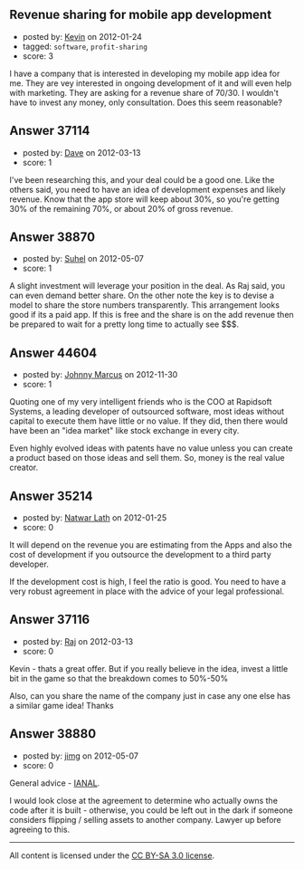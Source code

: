 ## Revenue sharing for mobile app development

- posted by: [Kevin](https://stackexchange.com/users/-1/15952-kevin) on 2012-01-24
- tagged: `software`, `profit-sharing`
- score: 3

I have a company that is interested in developing my mobile app idea for me. They are vey interested in ongoing development of it and will even help with marketing. They are asking for a revenue share of 70/30. I wouldn't have to invest any money, only consultation.
Does this seem reasonable?



## Answer 37114

- posted by: [Dave](https://stackexchange.com/users/-1/16908-dave) on 2012-03-13
- score: 1


I've been researching this, and your deal could be a good one.  Like the others said, you need to have an idea of development expenses and likely revenue.  Know that the app store will keep about 30%, so you're getting 30% of the remaining 70%, or about 20% of gross revenue.




## Answer 38870

- posted by: [Suhel](https://stackexchange.com/users/-1/17847-suhel) on 2012-05-07
- score: 1

A slight investment will leverage your position in the deal. As Raj said, you can even demand better share. On the other note the key is to devise a model to share the store numbers transparently. This arrangement looks good if its a paid app. If this is free and the share is on the add revenue then be prepared to wait for a pretty long time to actually see $$$. 


## Answer 44604

- posted by: [Johnny Marcus](https://stackexchange.com/users/-1/21840-johnny-marcus) on 2012-11-30
- score: 1

Quoting one of my  very intelligent friends who is the COO  at Rapidsoft Systems, a leading developer of outsourced software, most ideas without capital to execute them have little or no value.  If they did, then there would have been an "idea market" like stock exchange in every city.

Even highly evolved ideas with patents have no value unless you can create a product based on those ideas and sell them. So, money is the real value creator. 




## Answer 35214

- posted by: [Natwar Lath](https://stackexchange.com/users/-1/15181-natwar-lath) on 2012-01-25
- score: 0

It will depend on the revenue you are estimating from the Apps and also the cost of development if you outsource the development to a third party developer.

If the development cost is high, I feel the ratio is good. You need to have a very robust agreement in place with the advice of your legal professional.



## Answer 37116

- posted by: [Raj](https://stackexchange.com/users/-1/16428-raj) on 2012-03-13
- score: 0

Kevin - thats a great offer. But if you really believe in the idea, invest a little bit in the game so that the breakdown comes to 50%-50%

Also, can you share the name of the company just in case any one else has a similar game idea! Thanks


## Answer 38880

- posted by: [jimg](https://stackexchange.com/users/-1/2380-jimg) on 2012-05-07
- score: 0

<p>General advice - <a href="http://en.wikipedia.org/wiki/IANAL" rel="nofollow">IANAL</a>. </p>

<p>I would look close at the agreement to determine who actually owns the code after it is built - otherwise, you could be left out in the dark if someone considers flipping / selling assets to another company.  Lawyer up before agreeing to this. </p>




---

All content is licensed under the [CC BY-SA 3.0 license](https://creativecommons.org/licenses/by-sa/3.0/).
